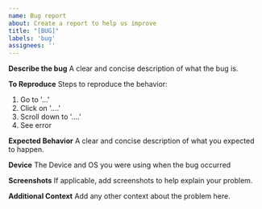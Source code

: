 ```yaml
---
name: Bug report
about: Create a report to help us improve
title: "[BUG]"
labels: 'bug'
assignees: ''
---
```


**Describe the bug**
A clear and concise description of what the bug is.

**To Reproduce**
Steps to reproduce the behavior:
1. Go to '...'
2. Click on '....'
3. Scroll down to '....'
4. See error

**Expected Behavior**
A clear and concise description of what you expected to happen.

**Device**
The Device and OS you were using when the bug occurred

**Screenshots**
If applicable, add screenshots to help explain your problem.

**Additional Context**
Add any other context about the problem here.
